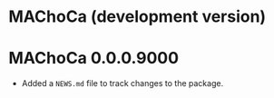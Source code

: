 # MAChoCa (development version)

# MAChoCa 0.0.0.9000

* Added a `NEWS.md` file to track changes to the package.
